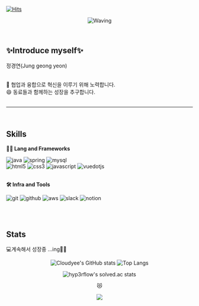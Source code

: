 [![Hits](https://hits.seeyoufarm.com/api/count/incr/badge.svg?url=https%3A%2F%2Fgithub.com%2FCloudyee%2Fhit-counter&count_bg=%23808080&title_bg=%231D1D1D&icon=&icon_color=%23E7E7E7&title=hits&edge_flat=true)](https://hits.seeyoufarm.com)
<div align="center">
  
![Waving](https://capsule-render.vercel.app/api?type=venom&height=200&text=Hi😄%20This%20is%20정경연%20&fontAlign=50&fontAlignY=50&color=gradient&rotate=-5&fontSize=80&animation=twinkling&stroke=162807&strokeWidth=2)
</div>


<br>

<h2>✨Introduce myself✨</h2>
 정경연(Jung geong yeon) <br><br>

 👀 협업과 융합으로 혁신을 이루기 위해 노력합니다. <br>
 😄 동료들과 함께하는 성장을 추구합니다.
<br><br>
<hr>

<br>

## Skills
**🧑‍💻 Lang and Frameworks**
<br>

![java](https://img.shields.io/badge/java-ffffff.svg?&style=for-the-badge&logo=openjdk&logoColor=black)
![spring](https://img.shields.io/badge/spring-6DB33F.svg?&style=for-the-badge&logo=spring&logoColor=white)
![mysql](https://img.shields.io/badge/mysql-4479A1.svg?&style=for-the-badge&logo=mysql&logoColor=white)
<br>
![html5](https://img.shields.io/badge/html5-E34F26.svg?&style=for-the-badge&logo=html5&logoColor=white)
![css3](https://img.shields.io/badge/css3-1572B6.svg?&style=for-the-badge&logo=css3&logoColor=white)
![javascript](https://img.shields.io/badge/javascript-F7DF1E.svg?&style=for-the-badge&logo=javascript&logoColor=white)
![vuedotjs](https://img.shields.io/badge/vue.js-4FC08D.svg?&style=for-the-badge&logo=vuedotjs&logoColor=white)
<br><br>

**🛠️ Infra and Tools**
<br>

![git](https://img.shields.io/badge/git-F05032.svg?&style=for-the-badge&logo=git&logoColor=white)
![github](https://img.shields.io/badge/github-181717.svg?&style=for-the-badge&logo=github&logoColor=white)
![aws](https://img.shields.io/badge/aws-232F3E.svg?&style=for-the-badge&logo=amazonaws&logoColor=white)
![slack](https://img.shields.io/badge/slack-4A154B.svg?&style=for-the-badge&logo=slack&logoColor=white)
![notion](https://img.shields.io/badge/notion-000000.svg?&style=for-the-badge&logo=notion&logoColor=white)


<br><br>
  
## Stats
💻계속해서 성장중 ...ing👩‍💻
<div align="center">

![Cloudyee's GitHub stats](https://github-readme-stats.vercel.app/api?username=Cloudyee&show_icons=true&theme=graywhite&hide=stars)
![Top Langs](https://github-readme-stats.vercel.app/api/top-langs/?username=cloudyee&layout=compact&theme=graywhite&hide=css,html)  

![hyp3rflow's solved.ac stats](https://github-readme-solvedac.hyp3rflow.vercel.app/api/?handle=bshey1)
<br>

😻

<a href="https://github.com/devxb/gitanimals">
  <img src="https://render.gitanimals.org/farms/Cloudyee"/>
</a>


</div>
<br><br><br>
